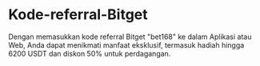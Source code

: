 # Kode-referral-Bitget
Dengan memasukkan kode referral Bitget "bet168" ke dalam Aplikasi atau Web, Anda dapat menikmati manfaat eksklusif, termasuk hadiah hingga 6200 USDT dan diskon 50% untuk perdagangan.
